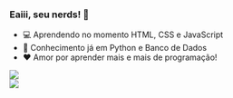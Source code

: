 ### Eaiii, seu nerds! 🖖

- 💻 Aprendendo no momento HTML, CSS e JavaScript
- 🧠 Conhecimento já em Python e Banco de Dados
- ❤️ Amor por aprender mais e mais de programação!

<div>
<a href="https://www.facebook.com/caio.henrrique.338/" target="_blank"><img src="https://img.shields.io/badge/Facebook-1877F2?style=for-the-badge&logo=facebook&logoColor=white" target="_blank"></a>
</div>
<div>
<a href="https://www.instagram.com/caiohenriqqs/" target="_blank"><img src="https://img.shields.io/badge/Instagram-E4405F?style=for-the-badge&logo=instagram&logoColor=white" target="_blank"></a>
</div>
